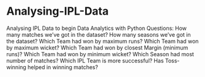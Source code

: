 # Analysing-IPL-Data
Analysing IPL Data to begin Data Analytics with Python
Questions:
How many matches we’ve got in the dataset?
How many seasons we’ve got in the dataset?
Which Team had won by maximum runs?
Which Team had won by maximum wicket?
Which Team had won by closest Margin (minimum runs)?
Which Team had won by minimum wicket?
Which Season had most number of matches?
Which IPL Team is more successful?
Has Toss-winning helped in winning matches?
